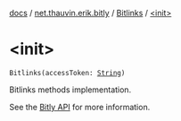 [docs](../../index.md) / [net.thauvin.erik.bitly](../index.md) / [Bitlinks](index.md) / [&lt;init&gt;](./-init-.md)

# &lt;init&gt;

`Bitlinks(accessToken: `[`String`](https://kotlinlang.org/api/latest/jvm/stdlib/kotlin/-string/index.html)`)`

Bitlinks methods implementation.

See the [Bitly API](https://dev.bitly.com/v4/#tag/Bitlinks) for more information.


